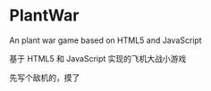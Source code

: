 # PlantWar
An plant war game based on HTML5 and JavaScript

基于 HTML5 和 JavaScript 实现的飞机大战小游戏

先写个敌机的，摸了
